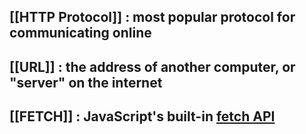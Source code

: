 

## [[HTTP Protocol]] : most popular protocol for communicating online

##  [[URL]] : the address of another computer, or "server" on the internet

## [[FETCH]] : JavaScript's built-in [fetch API](https://developer.mozilla.org/en-US/docs/Web/API/Fetch_API)


